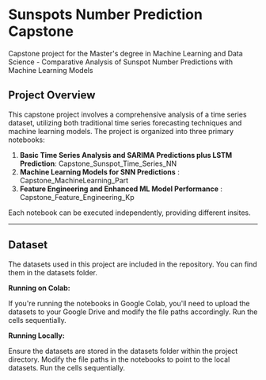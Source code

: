 # Sunspots Number Prediction Capstone
Capstone project for the Master's degree in Machine Learning and Data Science - Comparative Analysis of Sunspot Number Predictions with Machine Learning Models 

## Project Overview

This capstone project involves a comprehensive analysis of a time series dataset, utilizing both traditional time series forecasting techniques and machine learning models. The project is organized into three primary notebooks:

1. **Basic Time Series Analysis and SARIMA Predictions plus LSTM Prediction**: Capstone_Sunspot_Time_Series_NN
2. **Machine Learning Models for SNN Predictions** : Capstone_MachineLearning_Part
3. **Feature Engineering and Enhanced ML Model Performance** : Capstone_Feature_Engineering_Kp

Each notebook can be executed independently, providing different insites.

---

## Dataset

The datasets used in this project are included in the repository. You can find them in the datasets folder.

**Running on Colab:**

If you're running the notebooks in Google Colab, you'll need to upload the datasets to your Google Drive and modify the file paths accordingly.
Run the cells sequentially.

**Running Locally:**

Ensure the datasets are stored in the datasets folder within the project directory.
Modify the file paths in the notebooks to point to the local datasets.
Run the cells sequentially.
